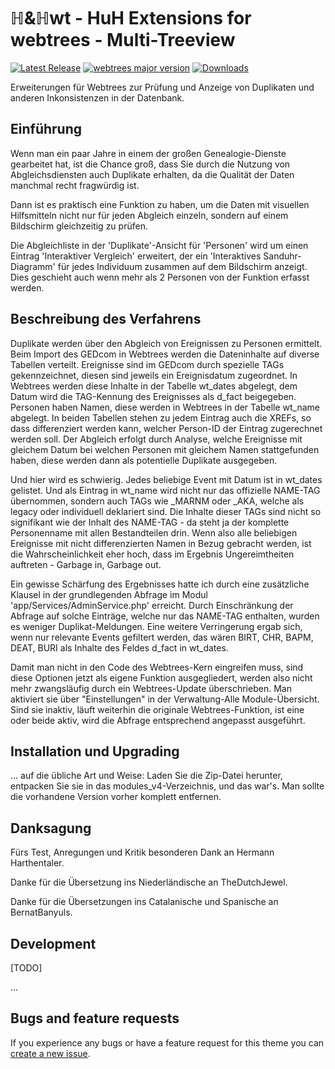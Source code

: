 ℍ&ℍwt - HuH Extensions for webtrees - Multi-Treeview
============================

[![Latest Release](https://img.shields.io/github/v/release/huhwt/huhwt-mtv)][1]
[![webtrees major version](https://img.shields.io/badge/webtrees-v2.1-green)][2]
[![Downloads](https://img.shields.io/github/downloads/huhwt/huhwt-mtv/total)]()

Erweiterungen für Webtrees zur Prüfung und Anzeige von Duplikaten und anderen Inkonsistenzen in der Datenbank.

Einführung
-----------

Wenn man ein paar Jahre in einem der großen Genealogie-Dienste gearbeitet hat, ist die Chance groß, dass Sie durch die Nutzung von Abgleichsdiensten auch Duplikate erhalten, da die Qualität der Daten manchmal recht fragwürdig ist.

Dann ist es praktisch eine Funktion zu haben, um die Daten mit visuellen Hilfsmitteln nicht nur für jeden Abgleich einzeln, sondern auf einem Bildschirm gleichzeitig zu prüfen.

Die Abgleichliste in der 'Duplikate'-Ansicht für 'Personen' wird um einen Eintrag 'Interaktiver Vergleich' erweitert, der ein 'Interaktives Sanduhr-Diagramm' für jedes Individuum zusammen auf dem Bildschirm anzeigt. Dies geschieht auch wenn mehr als 2 Personen von der Funktion erfasst werden.

Beschreibung des Verfahrens
---------------------------

Duplikate werden über den Abgleich von Ereignissen zu Personen ermittelt. Beim Import des GEDcom in Webtrees werden die Dateninhalte auf diverse Tabellen verteilt. Ereignisse sind im GEDcom durch spezielle TAGs gekennzeichnet, diesen sind jeweils ein Ereignisdatum zugeordnet. In Webtrees werden diese Inhalte in der Tabelle wt_dates abgelegt, dem Datum wird die TAG-Kennung des Ereignisses als d_fact beigegeben. Personen haben Namen, diese werden in Webtrees in der Tabelle wt_name abgelegt. In beiden Tabellen stehen zu jedem Eintrag auch die XREFs, so dass differenziert werden kann, welcher Person-ID der Eintrag zugerechnet werden soll. Der Abgleich erfolgt durch Analyse, welche Ereignisse mit gleichem Datum bei welchen Personen mit gleichem Namen stattgefunden haben, diese werden dann als potentielle Duplikate ausgegeben.

Und hier wird es schwierig. Jedes beliebige Event mit Datum ist in wt_dates gelistet. Und als Eintrag in wt_name wird nicht nur das offizielle NAME-TAG übernommen, sondern auch TAGs wie _MARNM oder _AKA, welche als legacy oder individuell deklariert sind. Die Inhalte dieser TAGs sind nicht so signifikant wie der Inhalt des NAME-TAG - da steht ja der komplette Personenname mit allen Bestandteilen drin. Wenn also alle beliebigen Ereignisse mit nicht differenzierten Namen in Bezug gebracht werden, ist die Wahrscheinlichkeit eher hoch, dass im Ergebnis Ungereimtheiten auftreten - Garbage in, Garbage out.

Ein gewisse Schärfung des Ergebnisses hatte ich durch eine zusätzliche Klausel in der grundlegenden Abfrage im Modul 'app/Services/AdminService.php' erreicht. Durch Einschränkung der Abfrage auf solche Einträge, welche nur das NAME-TAG enthalten, wurden es weniger Duplikat-Meldungen. Eine weitere Verringerung ergab sich, wenn nur relevante Events gefiltert werden, das wären BIRT, CHR, BAPM, DEAT, BURI als Inhalte des Feldes d_fact in wt_dates.

Damit man nicht in den Code des Webtrees-Kern eingreifen muss, sind diese Optionen jetzt als eigene Funktion ausgegliedert, werden also nicht mehr zwangsläufig durch ein Webtrees-Update überschrieben. Man aktiviert sie über "Einstellungen" in der Verwaltung-Alle Module-Übersicht. Sind sie inaktiv, läuft weiterhin die originale Webtrees-Funktion, ist eine oder beide aktiv, wird die Abfrage entsprechend angepasst ausgeführt.

Installation und Upgrading
--------------------------

... auf die übliche Art und Weise: Laden Sie die Zip-Datei herunter, entpacken Sie sie in das modules_v4-Verzeichnis, und das war's. Man sollte die vorhandene Version vorher komplett entfernen.

Danksagung
--------------------------

Fürs Test, Anregungen und Kritik besonderen Dank an Hermann Harthentaler.

Danke für die Übersetzung ins Niederländische an TheDutchJewel.

Danke für die Übersetzungen ins Catalanische und Spanische an BernatBanyuls.

Development
-------------------------

[TODO]

...

Bugs and feature requests
-------------------------
If you experience any bugs or have a feature request for this theme you can [create a new issue][3].

[1]: https://github.com/huhwt/huhwt-mtv/releases/latest
[2]: https://webtrees.net/download
[3]: https://github.com/huhwt/huhwt-mtv/issues?state=open